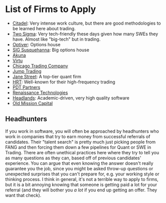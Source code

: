 # List of Firms to Apply

- [Citadel](https://www.citadel.com/careers/open-positions/): Very intense work culture, but there are good methodologies to be learned here about trading.
- [Two Sigma](https://www.twosigma.com/careers/): Very tech-friendly these days given how many SWEs they have. Almost like "big-tech" but in trading.
- [Optiver](https://www.optiver.com/working-at-optiver/career-opportunities/): Options house
- [SIG Susquehanna](https://careers.sig.com/): Big options house
- [Akuna](https://akunacapital.com/careers)
- [Virtu](https://www.virtu.com/careers/)
- [Chicago Trading Company](https://www.chicagotrading.com/search#search-results)
- [Jump Trading](https://www.jumptrading.com/careers/)
- [Jane Street](https://www.janestreet.com/join-jane-street/overview/): A top-tier quant firm
- [HRT](https://www.hudsonrivertrading.com/careers/): Well-known for their high-frequency trading
- [PDT Partners](https://pdtpartners.com/careers)
- [Renaissance Technologies](https://www.rentec.com/Careers.action)
- [Headlands](http://www.headlandstech.com/): Academic-driven, very high quality software
- [Old Mission Capital](https://www.oldmissioncapital.com/)

## Headhunters

If you work in software, you will often be approached by headhunters who work in companies that try to earn money from successful referrals of candidates.
Their "talent search" is pretty much just picking people from FANG and then forcing them down a few pipelines for Quant or SWE in Trading.
There are often unethical practices here where they try to tell you as many questions as they can, based off of previous candidates' experience.
You can argue that even knowing the answer doesn't really guarantee you the job, since you might be asked throw-up questions or unexpected surprises that you can't prepare for, e.g. your working style or thinking process.
I think in general, it's not a terrible way to apply to firms, but it is a bit annoying knowing that someone is getting paid a lot for your referral (and they will bother you _a lot_ if you end up getting an offer. They want that check).
